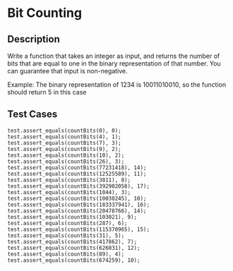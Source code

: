 # Bit Counting

## Description

Write a function that takes an integer as input, and returns the number of bits that are equal to one in the binary representation of that number. You can guarantee that input is non-negative.

Example: The binary representation of 1234 is 10011010010, so the function should return 5 in this case

## Test Cases

```
test.assert_equals(countBits(0), 0);
test.assert_equals(countBits(4), 1);
test.assert_equals(countBits(7), 3);
test.assert_equals(countBits(9), 2);
test.assert_equals(countBits(10), 2);
test.assert_equals(countBits(26), 3);
test.assert_equals(countBits(77231418), 14);
test.assert_equals(countBits(12525589), 11);
test.assert_equals(countBits(3811), 8);
test.assert_equals(countBits(392902058), 17);
test.assert_equals(countBits(1044), 3);
test.assert_equals(countBits(10030245), 10);
test.assert_equals(countBits(183337941), 16);
test.assert_equals(countBits(20478766), 14);
test.assert_equals(countBits(103021), 9);
test.assert_equals(countBits(287), 6);
test.assert_equals(countBits(115370965), 15);
test.assert_equals(countBits(31), 5);
test.assert_equals(countBits(417862), 7);
test.assert_equals(countBits(626031), 12);
test.assert_equals(countBits(89), 4);
test.assert_equals(countBits(674259), 10);
```
